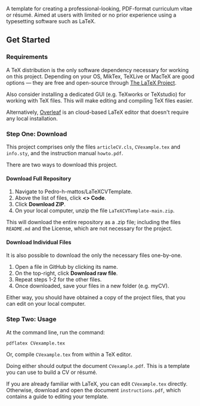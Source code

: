 A template for creating a professional-looking, PDF-format curriculum vitae or résumé. Aimed at users with limited or no prior experience using a typesetting software such as LaTeX.

## Get Started

### Requirements

A TeX distribution is the only software dependency necessary for working on this project. Depending on your OS, MikTex, TeXLive or MacTeX are good options &mdash; they are free and open-source through [The LaTeX Project](https://www.latex-project.org/get/).

Also consider installing a dedicated GUI (e.g. TeXworks or TeXstudio) for working with TeX files. This will make editing and compiling TeX files easier.

Alternatively, [Overleaf](https://www.overleaf.com/) is an cloud-based LaTeX editor that doesn't require any local installation.

### Step One: Download
This project comprises only the files `articleCV.cls`, `CVexample.tex` and `info.sty`, and the instruction manual `howto.pdf`.

There are two ways to download this project.

#### Download Full Repository
1. Navigate to Pedro-h-mattos/LaTeXCVTemplate.
2. Above the list of files, click **<> Code**.
3. Click **Download ZIP**.
4. On your local computer, unzip the file `LaTeXCVTemplate-main.zip`.

This will download the entire repository as a .zip file; including the files `README.md` and the License, which are not necessary for the project.

#### Download Individual Files
It is also possible to download the only the necessary files one-by-one.

1. Open a file in GitHub by clicking its name.
2. On the top-right, click **Download raw file**.
4. Repeat steps 1-2 for the other files.
3. Once downloaded, save your files in a new folder (e.g. myCV).

Either way, you should have obtained a copy of the project files, that you can edit on your local computer. 

### Step Two: Usage 
At the command line, run the command: 

```
pdflatex CVexample.tex
```

Or, compile `CVexample.tex` from within a TeX editor. 

Doing either should output the document `CVexample.pdf`. This is a template you can use to build a CV or résumé.

If you are already familiar with LaTeX, you can edit `CVexample.tex` directly. Otherwise, download and open the document `instructions.pdf`, which contains a guide to editing your template. 